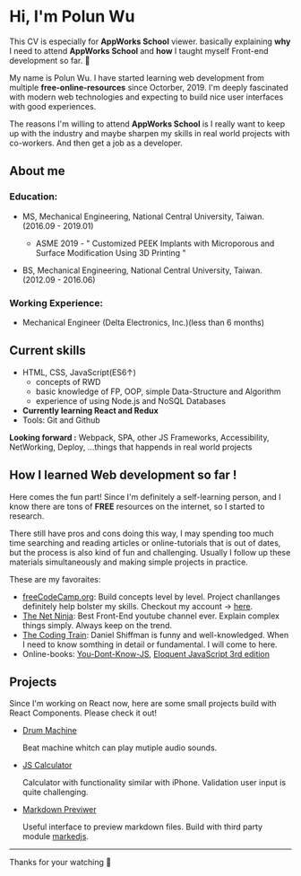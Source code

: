 # Hi, I'm Polun Wu
This CV is especially for **AppWorks School** viewer. basically explaining **why** I need to attend **AppWorks School** and **how** I taught myself Front-end development so far. 🚀

My name is Polun Wu. I have started learning web development from multiple **free-online-resources** since Octorber, 2019. I'm deeply fascinated with modern web technologies and expecting to build nice user interfaces with good experiences.

The reasons I'm willing to attend **AppWorks School** is I really want to keep up with the industry and maybe sharpen my skills in real world projects with co-workers. And then get a job as a developer.


## About me
### Education: 
- MS, Mechanical Engineering, National Central University, Taiwan. (2016.09 - 2019.01)
  - ASME 2019 - " Customized PEEK Implants with Microporous and Surface Modification Using 3D Printing "
  
- BS, Mechanical Engineering, National Central University, Taiwan. (2012.09 - 2016.06)

### Working Experience:
- Mechanical Engineer (Delta Electronics, Inc.)(less than 6 months)


## Current skills
- HTML, CSS, JavaScript(ES6↑)
  - concepts of RWD
  - basic knowledge of FP, OOP, simple Data-Structure and Algorithm
  - experience of using Node.js and NoSQL Databases
- **Currently learning React and Redux**
- Tools: Git and Github


**Looking forward :** Webpack, SPA, other JS Frameworks, Accessibility, NetWorking, Deploy, ...things that happends in real world projects


## How I learned Web development so far !
Here comes the fun part! Since I'm definitely a self-learning person, and I know there are tons of **FREE** resources on the internet, so I started to research. 

There still have pros and cons doing this way, I may spending too much time searching and reading articles or online-tutorials that is out of dates, but the process is also kind of fun and challenging. Usually I follow up these materials simultaneously and making simple projects in practice.


These are my favoraites:
- [freeCodeCamp.org](https://www.freecodecamp.org/): Build concepts level by level. Project chanllanges definitely help bolster my skills. Checkout my account → [here](https://www.freecodecamp.org/polun).
- [The Net Ninja](https://www.youtube.com/channel/UCW5YeuERMmlnqo4oq8vwUpg/playlists): 
  Best Front-End youtube channel ever. Explain complex things simply. Always keep on the trend.
- [The Coding Train](https://www.youtube.com/channel/UCvjgXvBlbQiydffZU7m1_aw): 
  Daniel Shiffman is funny and well-knowledged. When I need to know somthing in detail or fundamental. I will come to here. 
- Online-books: [You-Dont-Know-JS](https://github.com/getify/You-Dont-Know-JS),  [Eloquent JavaScript 3rd edition](https://wizardforcel.gitbooks.io/eloquent-js-3e/content/)


## Projects
Since I'm working on React now, here are some small projects build with React Components. Please check it out!
- [Drum Machine](https://polunwu.github.io/drum-machine)

  Beat machine whitch can play mutiple audio sounds.
- [JS Calculator](https://codepen.io/Polunwu/full/jOEvLOo)

  Calculator with functionality similar with iPhone. Validation user input is quite challenging. 
- [Markdown Previwer](https://codepen.io/Polunwu/full/wvBXOoE)

  Useful interface to preview markdown files. Build with third party module [markedjs](https://github.com/markedjs/marked).

*****
Thanks for your watching 🎉
